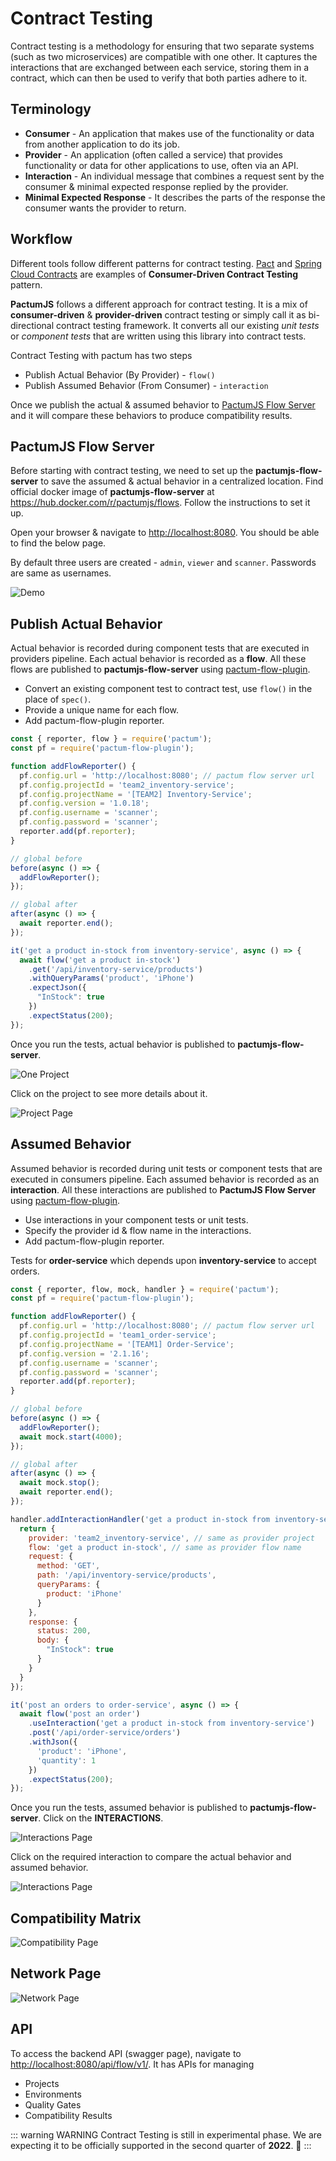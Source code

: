# Contract Testing

Contract testing is a methodology for ensuring that two separate systems (such as two microservices) are compatible with one other. It captures the interactions that are exchanged between each service, storing them in a contract, which can then be used to verify that both parties adhere to it.

## Terminology

- **Consumer** - An application that makes use of the functionality or data from another application to do its job.
- **Provider** - An application (often called a service) that provides functionality or data for other applications to use, often via an API.
- **Interaction** - An individual message that combines a request sent by the consumer & minimal expected response replied by the provider.
- **Minimal Expected Response** - It describes the parts of the response the consumer wants the provider to return.

## Workflow

Different tools follow different patterns for contract testing. [Pact](https://pact.io/) and [Spring Cloud Contracts](https://spring.io/projects/spring-cloud-contract) are examples of **Consumer-Driven Contract Testing** pattern.

**PactumJS** follows a different approach for contract testing. It is a mix of **consumer-driven** & **provider-driven** contract testing or simply call it as bi-directional contract testing framework. It converts all our existing *unit tests* or *component tests* that are written using this library into contract tests.

Contract Testing with pactum has two steps

- Publish Actual Behavior (By Provider) - `flow()`
- Publish Assumed Behavior (From Consumer) - `interaction`

Once we publish the actual & assumed behavior to [PactumJS Flow Server](https://hub.docker.com/r/pactumjs/flows) and it will compare these behaviors to produce compatibility results.

## PactumJS Flow Server

Before starting with contract testing, we need to set up the **pactumjs-flow-server** to save the assumed & actual behavior in a centralized location. Find official docker image of **pactumjs-flow-server** at https://hub.docker.com/r/pactumjs/flows. Follow the instructions to set it up.

Open your browser & navigate to [http://localhost:8080](http://localhost:8080). You should be able to find the below page.

By default three users are created - `admin`, `viewer` and `scanner`. Passwords are same as usernames.

![Demo](../_media/fs-home.png)

## Publish Actual Behavior

Actual behavior is recorded during component tests that are executed in providers pipeline. Each actual behavior is recorded as a **flow**. All these flows are published to **pactumjs-flow-server** using [pactum-flow-plugin](https://www.npmjs.com/package/pactum-flow-plugin).

- Convert an existing component test to contract test, use `flow()` in the place of `spec()`.
- Provide a unique name for each flow.
- Add pactum-flow-plugin reporter.

```js
const { reporter, flow } = require('pactum');
const pf = require('pactum-flow-plugin');

function addFlowReporter() {
  pf.config.url = 'http://localhost:8080'; // pactum flow server url
  pf.config.projectId = 'team2_inventory-service';
  pf.config.projectName = '[TEAM2] Inventory-Service';
  pf.config.version = '1.0.18';
  pf.config.username = 'scanner';
  pf.config.password = 'scanner';
  reporter.add(pf.reporter);
}

// global before
before(async () => {
  addFlowReporter();
});

// global after
after(async () => {
  await reporter.end();
});

it('get a product in-stock from inventory-service', async () => {
  await flow('get a product in-stock')
    .get('/api/inventory-service/products')
    .withQueryParams('product', 'iPhone')
    .expectJson({
      "InStock": true
    })
    .expectStatus(200);
});
```

Once you run the tests, actual behavior is published to **pactumjs-flow-server**.

![One Project](../_media/fs-one-project.png)

Click on the project to see more details about it.

![Project Page](../_media/fs-project-page.png)

## Assumed Behavior

Assumed behavior is recorded during unit tests or component tests that are executed in consumers pipeline. Each assumed behavior is recorded as an **interaction**. All these interactions are published to **PactumJS Flow Server** using [pactum-flow-plugin](https://www.npmjs.com/package/pactum-flow-plugin).

- Use interactions in your component tests or unit tests.
- Specify the provider id & flow name in the interactions.
- Add pactum-flow-plugin reporter.

Tests for **order-service** which depends upon **inventory-service** to accept orders.

```js
const { reporter, flow, mock, handler } = require('pactum');
const pf = require('pactum-flow-plugin');

function addFlowReporter() {
  pf.config.url = 'http://localhost:8080'; // pactum flow server url
  pf.config.projectId = 'team1_order-service';
  pf.config.projectName = '[TEAM1] Order-Service';
  pf.config.version = '2.1.16';
  pf.config.username = 'scanner';
  pf.config.password = 'scanner';
  reporter.add(pf.reporter);
}

// global before
before(async () => {
  addFlowReporter();
  await mock.start(4000);
});

// global after
after(async () => {
  await mock.stop();
  await reporter.end();
});

handler.addInteractionHandler('get a product in-stock from inventory-service', () => {
  return {
    provider: 'team2_inventory-service', // same as provider project
    flow: 'get a product in-stock', // same as provider flow name
    request: {
      method: 'GET',
      path: '/api/inventory-service/products',
      queryParams: {
        product: 'iPhone'
      }
    },
    response: {
      status: 200,
      body: {
        "InStock": true
      }
    }
  }    
});

it('post an orders to order-service', async () => {
  await flow('post an order')
    .useInteraction('get a product in-stock from inventory-service')
    .post('/api/order-service/orders')
    .withJson({
      'product': 'iPhone',
      'quantity': 1
    })
    .expectStatus(200);
});
```

Once you run the tests, assumed behavior is published to **pactumjs-flow-server**. Click on the **INTERACTIONS**.

![Interactions Page](../_media/fs-interactions-page.png)

Click on the required interaction to compare the actual behavior and assumed behavior.

![Interactions Page](../_media/flow-server-compare-interaction-page.png)

## Compatibility Matrix

![Compatibility Page](../_media/fs-compatibility-matrix.png)

## Network Page

![Network Page](../_media/fs-network-page.png)

## API

To access the backend API (swagger page), navigate to [http://localhost:8080/api/flow/v1/](http://localhost:8080/api/flow/v1/). It has APIs for managing

- Projects
- Environments
- Quality Gates
- Compatibility Results

::: warning WARNING
Contract Testing is still in experimental phase. We are expecting it to be officially supported in the second quarter of **2022**. 🤞
:::